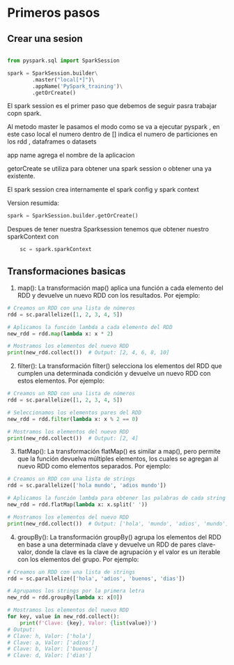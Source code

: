 # Primeros pasos 


## Crear una sesion
```python

from pyspark.sql import SparkSession

spark = SparkSession.builder\
        .master("local[*]")\
        .appName('PySpark_training')\
        .getOrCreate()
```

El spark session es el primer paso que debemos de seguir pasra trabajar copn spark.

Al metodo master le pasamos el modo como se va a ejecutar pyspark , en este caso local el numero dentro de [] indica el numero de particiones en los rdd , dataframes o datasets

app name agrega el nombre de la aplicacion

getorCreate se utiliza para obtener una spark session o obtener una ya existente.

El spark session crea internamente el spark config y spark context 


Version resumida:

```python
spark = SparkSession.builder.getOrCreate()
```

Despues de tener nuestra Sparksession tenemos que obtener nuestro sparkContext con

```python
    sc = spark.sparkContext
```

## Transformaciones basicas

1. map(): La transformación map() aplica una función a cada elemento del RDD y devuelve un nuevo RDD con los resultados. Por ejemplo:

```python
# Creamos un RDD con una lista de números
rdd = sc.parallelize([1, 2, 3, 4, 5])

# Aplicamos la función lambda a cada elemento del RDD
new_rdd = rdd.map(lambda x: x * 2)

# Mostramos los elementos del nuevo RDD
print(new_rdd.collect())  # Output: [2, 4, 6, 8, 10]

```

2. filter(): La transformación filter() selecciona los elementos del RDD que cumplen una determinada condición y devuelve un nuevo RDD con estos elementos. Por ejemplo:

```python
# Creamos un RDD con una lista de números
rdd = sc.parallelize([1, 2, 3, 4, 5])

# Seleccionamos los elementos pares del RDD
new_rdd = rdd.filter(lambda x: x % 2 == 0)

# Mostramos los elementos del nuevo RDD
print(new_rdd.collect())  # Output: [2, 4]

```

3. flatMap(): La transformación flatMap() es similar a map(), pero permite que la función devuelva múltiples elementos, los cuales se agregan al nuevo RDD como elementos separados. Por ejemplo:

```python
# Creamos un RDD con una lista de strings
rdd = sc.parallelize(['hola mundo', 'adios mundo'])

# Aplicamos la función lambda para obtener las palabras de cada string
new_rdd = rdd.flatMap(lambda x: x.split(' '))

# Mostramos los elementos del nuevo RDD
print(new_rdd.collect())  # Output: ['hola', 'mundo', 'adios', 'mundo']

```

4. groupBy(): La transformación groupBy() agrupa los elementos del RDD en base a una determinada clave y devuelve un RDD de pares clave-valor, donde la clave es la clave de agrupación y el valor es un iterable con los elementos del grupo. Por ejemplo:

```python
# Creamos un RDD con una lista de strings
rdd = sc.parallelize(['hola', 'adios', 'buenos', 'dias'])

# Agrupamos los strings por la primera letra
new_rdd = rdd.groupBy(lambda x: x[0])

# Mostramos los elementos del nuevo RDD
for key, value in new_rdd.collect():
    print(f'Clave: {key}, Valor: {list(value)}')
# Output:
# Clave: h, Valor: ['hola']
# Clave: a, Valor: ['adios']
# Clave: b, Valor: ['buenos']
# Clave: d, Valor: ['dias']

```